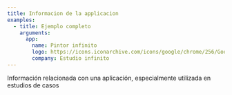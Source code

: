 ```yaml
---
title: Informacion de la applicacion
examples:
  - title: Ejemplo completo
    arguments:
      app:
        name: Pintor infinito
        logo: https://icons.iconarchive.com/icons/google/chrome/256/Google-Chrome-icon.png
        company: Estudio infinito
---
```


Información relacionada con una aplicación, especialmente utilizada en estudios de casos

